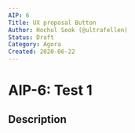 ```yaml
---
AIP: 6
Title: UX proposal Button
Author: Hochul Seok (@ultrafellen)
Status: Draft
Category: Agora
Created: 2020-06-22
---
```


# AIP-6: Test 1

## Description
